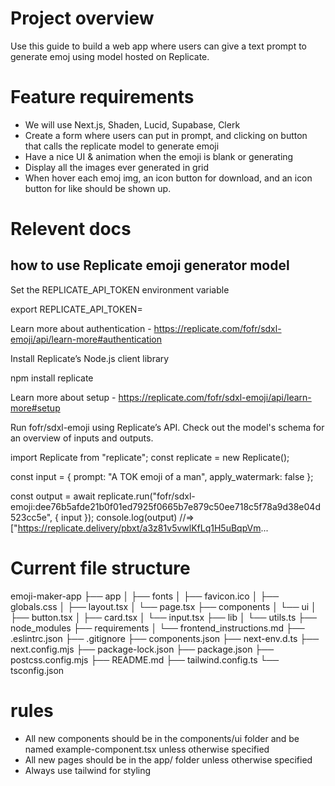 # Project overview

Use this guide to build a web app where users can give a text prompt to generate emoj using model hosted on Replicate.

# Feature requirements

- We will use Next.js, Shaden, Lucid, Supabase, Clerk
- Create a form where users can put in prompt, and clicking on button that calls the replicate model to generate emoji
- Have a nice UI & animation when the emoji is blank or generating
- Display all the images ever generated in grid
- When hover each emoj img, an icon button for download, and an icon button for like should be shown up.

# Relevent docs

## how to use Replicate emoji generator model

Set the REPLICATE_API_TOKEN environment variable

export REPLICATE_API_TOKEN=<paste-your-token-here>

Learn more about authentication - https://replicate.com/fofr/sdxl-emoji/api/learn-more#authentication

Install Replicate’s Node.js client library

npm install replicate

Learn more about setup - https://replicate.com/fofr/sdxl-emoji/api/learn-more#setup

Run fofr/sdxl-emoji using Replicate’s API. Check out the model's schema for an overview of inputs and outputs.

import Replicate from "replicate";
const replicate = new Replicate();

const input = {
prompt: "A TOK emoji of a man",
apply_watermark: false
};

const output = await replicate.run("fofr/sdxl-emoji:dee76b5afde21b0f01ed7925f0665b7e879c50ee718c5f78a9d38e04d523cc5e", { input });
console.log(output)
//=> ["https://replicate.delivery/pbxt/a3z81v5vwlKfLq1H5uBqpVm...

# Current file structure

emoji-maker-app
├── app
│ ├── fonts
│ ├── favicon.ico
│ ├── globals.css
│ ├── layout.tsx
│ └── page.tsx
├── components
│ └── ui
│ ├── button.tsx
│ ├── card.tsx
│ └── input.tsx
├── lib
│ └── utils.ts
├── node_modules
├── requirements
│ └── frontend_instructions.md
├── .eslintrc.json
├── .gitignore
├── components.json
├── next-env.d.ts
├── next.config.mjs
├── package-lock.json
├── package.json
├── postcss.config.mjs
├── README.md
├── tailwind.config.ts
└── tsconfig.json

# rules

- All new components should be in the components/ui folder and be named example-component.tsx unless otherwise specified
- All new pages should be in the app/ folder unless otherwise specified
- Always use tailwind for styling
